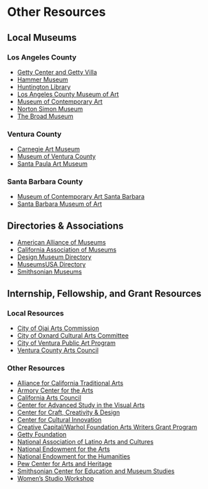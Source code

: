 # Other Resources

## Local Museums

### Los Angeles County
* [Getty Center and Getty Villa]()
* [Hammer Museum]()
* [Huntington Library]()
* [Los Angeles County Museum of Art]()
* [Museum of Contemporary Art]()
* [Norton Simon Museum]()
* [The Broad Museum]()

### Ventura County
* [Carnegie Art Museum]()
* [Museum of Ventura County]()
* [Santa Paula Art Museum]()

### Santa Barbara County
* [Museum of Contemporary Art Santa Barbara]()
* [Santa Barbara Museum of Art]()

## Directories & Associations
* [American Alliance of Museums]()
* [California Association of Museums]()
* [Design Museum Directory]()
* [MuseumsUSA Directory]()
* [Smithsonian Museums]()

## Internship, Fellowship, and Grant Resources

### Local Resources
* [City of Ojai Arts Commission]()
* [City of Oxnard Cultural Arts Committee]()
* [City of Ventura Public Art Program]()
* [Ventura County Arts Council]()
 
### Other Resources
* [Alliance for California Traditional Arts]()
* [Armory Center for the Arts]()
* [California Arts Council]()
* [Center for Advanced Study in the Visual Arts]()
* [Center for Craft, Creativity & Design]()
* [Center for Cultural Innovation]()
* [Creative Capital/Warhol Foundation Arts Writers Grant Program]()
* [Getty Foundation]()
* [National Association of Latino Arts and Cultures]()
* [National Endowment for the Arts]()
* [National Endowment for the Humanities]()
* [Pew Center for Arts and Heritage]()
* [Smithsonian Center for Education and Museum Studies]()
* [Women’s Studio Workshop]()





